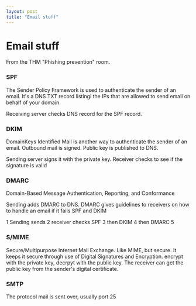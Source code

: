 ```yaml
---
layout: post
title: "Email stuff"
---
```


# Email stuff

From the THM "Phishing prevention" room.

### SPF
The Sender Policy Framework is used to authenticate the sender of an email. It's a DNS TXT record listingi the IPs that are allowed to send email on behalf of your domain.

Receiving server checks DNS record for the SPF record.


### DKIM
DomainKeys Identified Mail is another way to authenticate the sender of an email. Outbound mail is signed. Public key is published to DNS.

Sending server signs it with the private key. Receiver checks to see if the signature is valid

### DMARC
Domain-Based Message Authentication, Reporting, and Conformance

Sending adds DMARC to DNS. DMARC gives guidelines to receivers on how to handle an email if it fails SPF and DKIM

1 Sending sends
2 receiver checks SPF
3 then DKIM
4 then DMARC
5 

### S/MIME
Secure/Multipurpose Internet Mail Exchange. Like MIME, but secure. It keeps it secure through use of Digital Signatures and Encryption. encrypt with the private key, decrpyt with the public key. The receiver can get the public key from the sender's digital certificate.


### SMTP
The protocol mail is sent over, usually port 25

